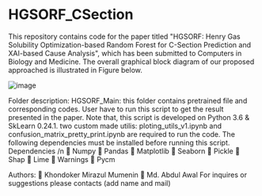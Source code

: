 # HGSORF_CSection
This repository contains code for the paper titled "HGSORF: Henry Gas Solubility Optimization-based Random Forest for C-Section Prediction and XAI-based Cause Analysis", which has been submitted to Computers in Biology and Medicine. The overall graphical block diagram of our proposed approached is illustrated in Figure below.
  

![image](https://user-images.githubusercontent.com/81968951/151330847-d32c0432-afba-474e-8f64-525ddef253c4.png)

Folder description:
HGSORF_Main: this folder contains pretrained file and corresponding codes. User have to run this script to get the result presented in the paper. Note that, this script is developed on Python 3.6 & SkLearn 0.24.1. two custom made utilis: ploting_utils_v1.ipynb and confusion_matrix_pretty_print.ipynb are required to run the code. The following dependencies must be installed before running this script.
Dependencies 
/n
	Numpy
	Pandas 
	Matplotlib
	Seaborn
	Pickle
	Shap
	Lime
	Warnings
	Pycm

 Authors:
	Khondoker Mirazul Mumenin
	Md. Abdul Awal
For inquires or suggestions please contacts (add name and mail) 
